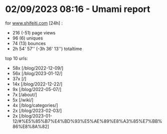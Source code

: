 # 02/09/2023 08:16 - Umami report
for www.shifeiti.com [24h] :

 - 216 (-51) page views
 - 96 (6) uniques
 - 74 (13) bounces
 - 2h 54' 57'' (-3h 36' 13'') totaltime


top 10 urls:
 - 58x [/blog/2022-12-09/]
 - 56x [/blog/2023-01-12/]
 - 37x [/]
 - 14x [/blog/2022-12-22/]
 - 9x [/blog/2022-05-07/]
 - 7x [/about/]
 - 5x [/wiki/]
 - 4x [/blog/categories/]
 - 2x [/blog/2023-02-03/]
 - 2x [/blog/2023-01-12/#%E5%85%B7%E4%BD%93%E5%AE%89%E8%A3%85%E7%BB%86%E8%8A%82]


